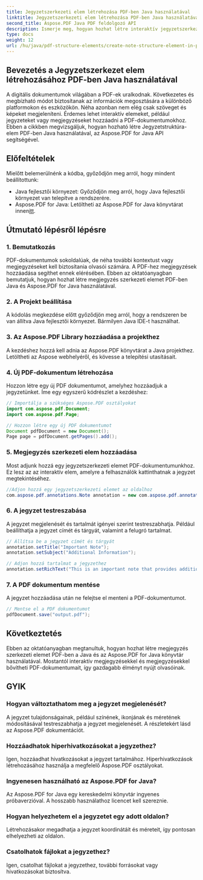 ```yaml
---
title: Jegyzetszerkezeti elem létrehozása PDF-ben Java használatával
linktitle: Jegyzetszerkezeti elem létrehozása PDF-ben Java használatával
second_title: Aspose.PDF Java PDF feldolgozó API
description: Ismerje meg, hogyan hozhat létre interaktív jegyzetszerkezeti elemeket PDF-fájlokban Java használatával az Aspose.PDF for Java segítségével. Bővítse dokumentumait tájékoztató megjegyzésekkel.
type: docs
weight: 12
url: /hu/java/pdf-structure-elements/create-note-structure-element-in-pdf-using-java/
---
```


## Bevezetés a Jegyzetszerkezet elem létrehozásához PDF-ben Java használatával

A digitális dokumentumok világában a PDF-ek uralkodnak. Következetes és megbízható módot biztosítanak az információk megosztására a különböző platformokon és eszközökön. Néha azonban nem elég csak szöveget és képeket megjeleníteni. Érdemes lehet interaktív elemeket, például jegyzeteket vagy megjegyzéseket hozzáadni a PDF-dokumentumokhoz. Ebben a cikkben megvizsgáljuk, hogyan hozható létre Jegyzetstruktúra-elem PDF-ben Java használatával, az Aspose.PDF for Java API segítségével.

## Előfeltételek

Mielőtt belemerülnénk a kódba, győződjön meg arról, hogy mindent beállítottunk:

- Java fejlesztői környezet: Győződjön meg arról, hogy Java fejlesztői környezet van telepítve a rendszerére.
-  Aspose.PDF for Java: Letöltheti az Aspose.PDF for Java könyvtárat innen[itt](https://releases.aspose.com/pdf/java/).

## Útmutató lépésről lépésre

### 1. Bemutatkozás

PDF-dokumentumok sokoldalúak, de néha további kontextust vagy megjegyzéseket kell biztosítania olvasói számára. A PDF-hez megjegyzések hozzáadása segíthet ennek elérésében. Ebben az oktatóanyagban bemutatjuk, hogyan hozhat létre megjegyzés szerkezeti elemet PDF-ben Java és Aspose.PDF for Java használatával.

### 2. A Projekt beállítása

A kódolás megkezdése előtt győződjön meg arról, hogy a rendszeren be van állítva Java fejlesztői környezet. Bármilyen Java IDE-t használhat.

### 3. Az Aspose.PDF Library hozzáadása a projekthez

A kezdéshez hozzá kell adnia az Aspose.PDF könyvtárat a Java projekthez. Letöltheti az Aspose webhelyéről, és kövesse a telepítési utasításait.

### 4. Új PDF-dokumentum létrehozása

Hozzon létre egy új PDF dokumentumot, amelyhez hozzáadjuk a jegyzetünket. Íme egy egyszerű kódrészlet a kezdéshez:

```java
// Importálja a szükséges Aspose.PDF osztályokat
import com.aspose.pdf.Document;
import com.aspose.pdf.Page;

// Hozzon létre egy új PDF dokumentumot
Document pdfDocument = new Document();
Page page = pdfDocument.getPages().add();
```

### 5. Megjegyzés szerkezeti elem hozzáadása

Most adjunk hozzá egy jegyzetszerkezeti elemet PDF-dokumentumunkhoz. Ez lesz az az interaktív elem, amelyre a felhasználók kattinthatnak a jegyzet megtekintéséhez.

```java
//Adjon hozzá egy jegyzetszerkezeti elemet az oldalhoz
com.aspose.pdf.annotations.Note annotation = new com.aspose.pdf.annotations.Note(page, new com.aspose.pdf.Rectangle(100, 100, 200, 200));
```

### 6. A jegyzet testreszabása

A jegyzet megjelenését és tartalmát igényei szerint testreszabhatja. Például beállíthatja a jegyzet címét és tárgyát, valamint a felugró tartalmat.

```java
// Állítsa be a jegyzet címét és tárgyát
annotation.setTitle("Important Note");
annotation.setSubject("Additional Information");

// Adjon hozzá tartalmat a jegyzethez
annotation.setRichText("This is an important note that provides additional information.");
```

### 7. A PDF dokumentum mentése

A jegyzet hozzáadása után ne felejtse el menteni a PDF-dokumentumot.

```java
// Mentse el a PDF dokumentumot
pdfDocument.save("output.pdf");
```

## Következtetés

Ebben az oktatóanyagban megtanultuk, hogyan hozhat létre megjegyzés szerkezeti elemet PDF-ben a Java és az Aspose.PDF for Java könyvtár használatával. Mostantól interaktív megjegyzésekkel és megjegyzésekkel bővítheti PDF-dokumentumait, így gazdagabb élményt nyújt olvasóinak.

## GYIK

### Hogyan változtathatom meg a jegyzet megjelenését?

A jegyzet tulajdonságainak, például színének, ikonjának és méretének módosításával testreszabhatja a jegyzet megjelenését. A részletekért lásd az Aspose.PDF dokumentációt.

### Hozzáadhatok hiperhivatkozásokat a jegyzethez?

Igen, hozzáadhat hivatkozásokat a jegyzet tartalmához. Hiperhivatkozások létrehozásához használja a megfelelő Aspose.PDF osztályokat.

### Ingyenesen használható az Aspose.PDF for Java?

Az Aspose.PDF for Java egy kereskedelmi könyvtár ingyenes próbaverzióval. A hosszabb használathoz licencet kell szereznie.

### Hogyan helyezhetem el a jegyzetet egy adott oldalon?

Létrehozásakor megadhatja a jegyzet koordinátáit és méreteit, így pontosan elhelyezheti az oldalon.

### Csatolhatok fájlokat a jegyzethez?

Igen, csatolhat fájlokat a jegyzethez, további forrásokat vagy hivatkozásokat biztosítva.